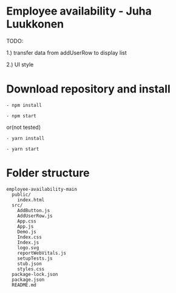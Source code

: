 # Employee availability - Juha Luukkonen

TODO: 

1.) transfer data from addUserRow to display list

2.) UI style

# Download repository and install
```
- npm install

- npm start
```
or(not tested)
```
- yarn install

- yarn start
```
# Folder structure
```
employee-availability-main
  public/
    index.html
  src/
    AddButton.js
    AddUserRow.js
    App.css
    App.js
    Demo.js
    Index.css
    Index.js
    logo.svg
    reportWebVitals.js
    setupTests.js
    stub.json
    styles.css
  package-lock.json
  package.json
  README.md
```